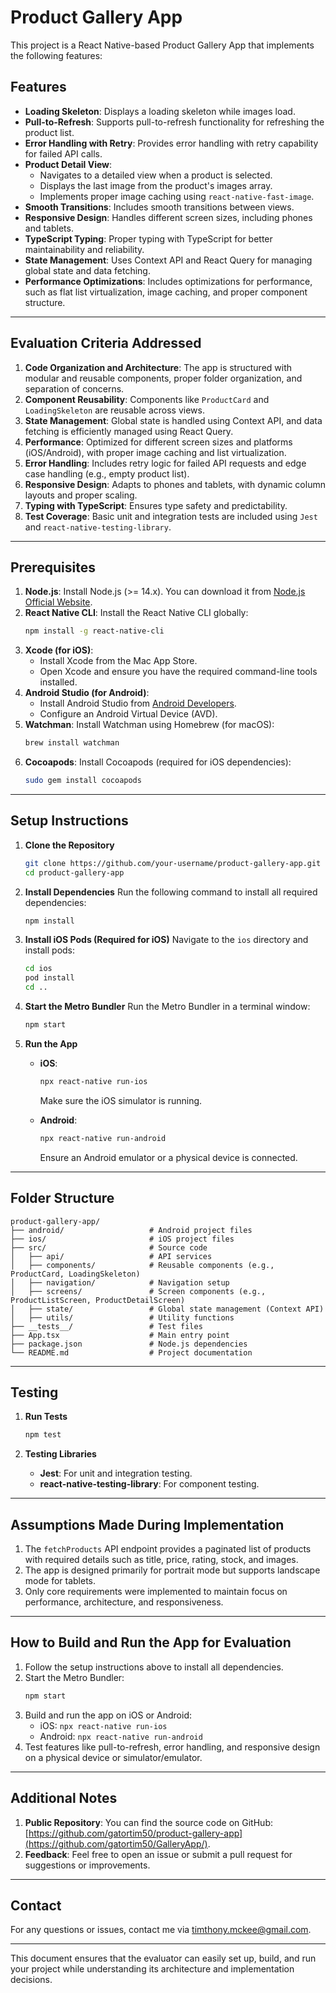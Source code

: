 
# Product Gallery App

This project is a React Native-based Product Gallery App that implements the following features:

## Features

- **Loading Skeleton**: Displays a loading skeleton while images load.
- **Pull-to-Refresh**: Supports pull-to-refresh functionality for refreshing the product list.
- **Error Handling with Retry**: Provides error handling with retry capability for failed API calls.
- **Product Detail View**:
  - Navigates to a detailed view when a product is selected.
  - Displays the last image from the product's images array.
  - Implements proper image caching using `react-native-fast-image`.
- **Smooth Transitions**: Includes smooth transitions between views.
- **Responsive Design**: Handles different screen sizes, including phones and tablets.
- **TypeScript Typing**: Proper typing with TypeScript for better maintainability and reliability.
- **State Management**: Uses Context API and React Query for managing global state and data fetching.
- **Performance Optimizations**: Includes optimizations for performance, such as flat list virtualization, image caching, and proper component structure.

---

## Evaluation Criteria Addressed

1. **Code Organization and Architecture**: The app is structured with modular and reusable components, proper folder organization, and separation of concerns.
2. **Component Reusability**: Components like `ProductCard` and `LoadingSkeleton` are reusable across views.
3. **State Management**: Global state is handled using Context API, and data fetching is efficiently managed using React Query.
4. **Performance**: Optimized for different screen sizes and platforms (iOS/Android), with proper image caching and list virtualization.
5. **Error Handling**: Includes retry logic for failed API requests and edge case handling (e.g., empty product list).
6. **Responsive Design**: Adapts to phones and tablets, with dynamic column layouts and proper scaling.
7. **Typing with TypeScript**: Ensures type safety and predictability.
8. **Test Coverage**: Basic unit and integration tests are included using `Jest` and `react-native-testing-library`.

---

## Prerequisites

1. **Node.js**: Install Node.js (>= 14.x). You can download it from [Node.js Official Website](https://nodejs.org/).
2. **React Native CLI**: Install the React Native CLI globally:
   ```bash
   npm install -g react-native-cli
   ```
3. **Xcode (for iOS)**:
   - Install Xcode from the Mac App Store.
   - Open Xcode and ensure you have the required command-line tools installed.
4. **Android Studio (for Android)**:
   - Install Android Studio from [Android Developers](https://developer.android.com/studio).
   - Configure an Android Virtual Device (AVD).
5. **Watchman**: Install Watchman using Homebrew (for macOS):
   ```bash
   brew install watchman
   ```
6. **Cocoapods**: Install Cocoapods (required for iOS dependencies):
   ```bash
   sudo gem install cocoapods
   ```

---

## Setup Instructions

1. **Clone the Repository**
   ```bash
   git clone https://github.com/your-username/product-gallery-app.git
   cd product-gallery-app
   ```

2. **Install Dependencies**
   Run the following command to install all required dependencies:
   ```bash
   npm install
   ```

3. **Install iOS Pods (Required for iOS)**
   Navigate to the `ios` directory and install pods:
   ```bash
   cd ios
   pod install
   cd ..
   ```

4. **Start the Metro Bundler**
   Run the Metro Bundler in a terminal window:
   ```bash
   npm start
   ```

5. **Run the App**

   - **iOS**:
     ```bash
     npx react-native run-ios
     ```
     Make sure the iOS simulator is running.

   - **Android**:
     ```bash
     npx react-native run-android
     ```
     Ensure an Android emulator or a physical device is connected.

---

## Folder Structure

```
product-gallery-app/
├── android/                   # Android project files
├── ios/                       # iOS project files
├── src/                       # Source code
│   ├── api/                   # API services
│   ├── components/            # Reusable components (e.g., ProductCard, LoadingSkeleton)
│   ├── navigation/            # Navigation setup
│   ├── screens/               # Screen components (e.g., ProductListScreen, ProductDetailScreen)
│   ├── state/                 # Global state management (Context API)
│   ├── utils/                 # Utility functions
├── __tests__/                 # Test files
├── App.tsx                    # Main entry point
├── package.json               # Node.js dependencies
└── README.md                  # Project documentation
```

---

## Testing

1. **Run Tests**
   ```bash
   npm test
   ```

2. **Testing Libraries**
   - **Jest**: For unit and integration testing.
   - **react-native-testing-library**: For component testing.

---

## Assumptions Made During Implementation

1. The `fetchProducts` API endpoint provides a paginated list of products with required details such as title, price, rating, stock, and images.
2. The app is designed primarily for portrait mode but supports landscape mode for tablets.
3. Only core requirements were implemented to maintain focus on performance, architecture, and responsiveness.

---

## How to Build and Run the App for Evaluation

1. Follow the setup instructions above to install all dependencies.
2. Start the Metro Bundler:
   ```bash
   npm start
   ```
3. Build and run the app on iOS or Android:
   - iOS: `npx react-native run-ios`
   - Android: `npx react-native run-android`
4. Test features like pull-to-refresh, error handling, and responsive design on a physical device or simulator/emulator.

---

## Additional Notes

1. **Public Repository**: You can find the source code on GitHub:
   [https://github.com/gatortim50/product-gallery-app](https://github.com/gatortim50/GalleryApp/).
2. **Feedback**: Feel free to open an issue or submit a pull request for suggestions or improvements.

--- 

## Contact

For any questions or issues, contact me via [timthony.mckee@gmail.com](mailto:timthony.mckee@gmail.com).

--- 

This document ensures that the evaluator can easily set up, build, and run your project while understanding its architecture and implementation decisions.
